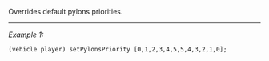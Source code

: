 Overrides default pylons priorities.


---
*Example 1:*
```sqf
(vehicle player) setPylonsPriority [0,1,2,3,4,5,5,4,3,2,1,0];
```